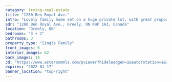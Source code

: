 ```yaml
---
category: irving-real-estate
title: "1280 Ben Royal Ave."
intro: "Lovely family home set on a huge private lot, with great proportions, incredibly practical and functionality throughout."
adr: "1280 Ben Royal Ave., Greely, ON K4P 1A3, Canada"
location: "Greely, ON"
bedrooms: "3 + 1"
bathrooms: 3
property_type: "Single Family"
front_images: 6
interior_images: 62
back_images: 14
3d: "https://www.asteroommls.com/pviewer?hideleadgen=1&autorotation=1&defaultviewdollhouse=0&showdollhousehotspot=1&stopbgaudio=1&autonav=0&token=0GDZCOBOFkyIrkYQY5rJBg"
expires: "2022-01-17"
banner_location: "top-right"
---
```

